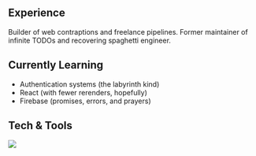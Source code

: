## Experience
Builder of web contraptions and freelance pipelines. Former maintainer of infinite TODOs and recovering spaghetti engineer.

## Currently Learning
- Authentication systems (the labyrinth kind)  
- React (with fewer rerenders, hopefully)  
- Firebase (promises, errors, and prayers)  

## Tech & Tools
<p align="left">
  <img src="https://skillicons.dev/icons?i=html,css,tailwind,js,react,git,vite,firebase" />
</p>

